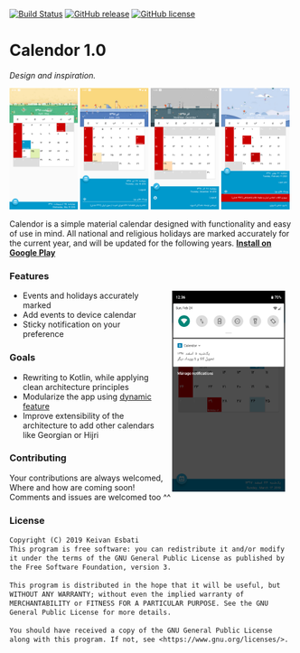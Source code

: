 [![Build Status](https://travis-ci.com/Tenkei/Calendor.svg?branch=master)](https://travis-ci.com/Tenkei/Calendor) [![GitHub release](https://img.shields.io/github/release/Tenkei/Calendor.svg)](https://GitHub.com/Tenkei/Calendor/releases/) [![GitHub license](https://img.shields.io/github/license/Tenkei/Calendor.svg)](https://github.com/Tenkei/Calendor/blob/master/LICENSE)

# Calendor 1.0
*Design and inspiration.*

<img src="artworks/seasons_1st_spring.png" width="24%" /> <img src="artworks/seasons_2nd_summer.png" width="24%" /> <img src="artworks/seasons_3rd_fall.png" width="24%" /> <img src="artworks/seasons_4th_winter.png" width="24%" />

Calendor is a simple material calendar designed with functionality and easy of use in mind.
All national and religious holidays are marked accurately for the current year, and will be updated for the following years.
**[Install on Google Play](https://play.google.com/store/apps/details?id=com.github.tenkei.calendor)**

### Features
<img src="artworks/notification.png" width="200" align="right" hspace="16">

* Events and holidays accurately marked 
* Add events to device calendar
* Sticky notification on your preference

### Goals
* Rewriting to Kotlin, while applying clean architecture principles
* Modularize the app using [dynamic feature](https://developer.android.com/guide/app-bundle/)
* Improve extensibility of the architecture to add other calendars like Georgian or Hijri

### Contributing
Your contributions are always welcomed, Where and how are coming soon! 
Comments and issues are welcomed too ^^

### License


```
Copyright (C) 2019 Keivan Esbati
This program is free software: you can redistribute it and/or modify it under the terms of the GNU General Public License as published by the Free Software Foundation, version 3.

This program is distributed in the hope that it will be useful, but WITHOUT ANY WARRANTY; without even the implied warranty of MERCHANTABILITY or FITNESS FOR A PARTICULAR PURPOSE. See the GNU General Public License for more details.

You should have received a copy of the GNU General Public License along with this program. If not, see <https://www.gnu.org/licenses/>.
```